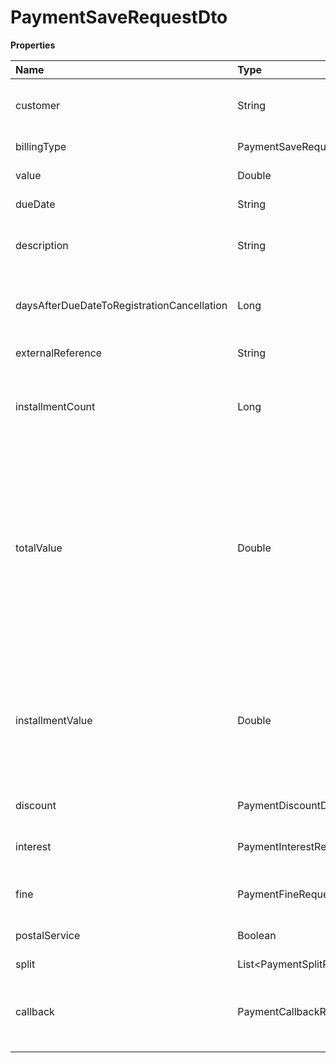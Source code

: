# PaymentSaveRequestDto

**Properties**

| Name                                       | Type                           | Required | Description                                                                                                                                                                                                                        |
| :----------------------------------------- | :----------------------------- | :------- | :--------------------------------------------------------------------------------------------------------------------------------------------------------------------------------------------------------------------------------- |
| customer                                   | String                         | ✅       | Unique customer identifier in Asaas                                                                                                                                                                                                |
| billingType                                | PaymentSaveRequestBillingType  | ✅       | Payment billing type                                                                                                                                                                                                               |
| value                                      | Double                         | ✅       | Payment amount                                                                                                                                                                                                                     |
| dueDate                                    | String                         | ✅       | Payment due date                                                                                                                                                                                                                   |
| description                                | String                         | ❌       | Payment description (max. 500 characters)                                                                                                                                                                                          |
| daysAfterDueDateToRegistrationCancellation | Long                           | ❌       | Days after registration cancellation deadline (only for bank slip)                                                                                                                                                                 |
| externalReference                          | String                         | ❌       | Free search field                                                                                                                                                                                                                  |
| installmentCount                           | Long                           | ❌       | Number of installments (only in the case of installment payment)                                                                                                                                                                   |
| totalValue                                 | Double                         | ❌       | Enter the total amount of a charge that will be paid in installments (only in the case of an installment charge). If this field is sent, the installmentValue is not necessary, the calculation per installment will be automatic. |
| installmentValue                           | Double                         | ❌       | Value of each installment (only in the case of installment payment). Send this field if you want to define the value of each installment.                                                                                          |
| discount                                   | PaymentDiscountDto             | ❌       | Discount information                                                                                                                                                                                                               |
| interest                                   | PaymentInterestRequestDto      | ❌       | Interest information for payment after due date                                                                                                                                                                                    |
| fine                                       | PaymentFineRequestDto          | ❌       | Fine information for payment after due date                                                                                                                                                                                        |
| postalService                              | Boolean                        | ❌       | Define whether the payment will be sent via post                                                                                                                                                                                   |
| split                                      | List\<PaymentSplitRequestDto\> | ❌       | Split Settings                                                                                                                                                                                                                     |
| callback                                   | PaymentCallbackRequestDto      | ❌       | Automatic redirection information after the payment of the link payment                                                                                                                                                            |

<!-- This file was generated by liblab | https://liblab.com/ -->
